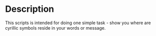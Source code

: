 Description
===========

This scripts is intended for doing one simple task - show you where are cyrillic symbols reside in your words or message.
